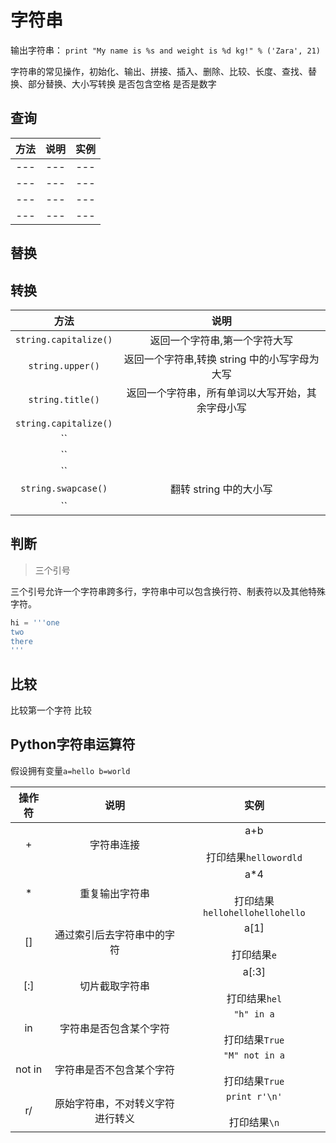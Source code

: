 # 字符串
输出字符串： `print "My name is %s and weight is %d kg!" % ('Zara', 21)`

字符串的常见操作，初始化、输出、拼接、插入、删除、比较、长度、查找、替换、部分替换、大小写转换
是否包含空格
是否是数字

## 查询
| 方法 | 说明 | 实例 |
| :---: | :---: | :---: |
| --- | --- | --- |
| --- | --- | --- |
| --- | --- | --- |
| --- | --- | --- |

## 替换

## 转换
| 方法 | 说明 |
| :---: | :---: | 
| `string.capitalize()` | 返回一个字符串,第一个字符大写 | 
| `string.upper()` | 返回一个字符串,转换 string 中的小写字母为大写 | 
| `string.title()` | 返回一个字符串，所有单词以大写开始，其余字母小写 | 
| `string.capitalize()` |  | 
| `` |  | 
| `` |  | 
| `` |  | 
| `string.swapcase()` | 翻转 string 中的大小写 | 
| `` |  | 

## 判断

> 三个引号

三个引号允许一个字符串跨多行，字符串中可以包含换行符、制表符以及其他特殊字符。
```python
hi = '''one 
two
there
'''
```


## 比较
比较第一个字符
比较

## Python字符串运算符
假设拥有变量`a=hello b=world`

| 操作符 | 说明 | 实例 |
| :---: | :---: | :---: |
| + | 字符串连接 | a+b<br><br>打印结果`hellowordld` |
| * | 重复输出字符串 | a*4<br><br>打印结果`hellohellohellohello` |
| [] | 通过索引后去字符串中的字符 | a[1]<br><br>打印结果`e` |
| [:] | 切片截取字符串 | a[:3]<br><br>打印结果`hel` |
| in | 字符串是否包含某个字符 | `"h" in a`<br><br>打印结果`True` |
| not in | 字符串是否不包含某个字符 | `"M" not in a`<br><br>打印结果`True` |
| r/ | 原始字符串，不对转义字符进行转义 | `print r'\n'`<br><br>打印结果`\n` |
